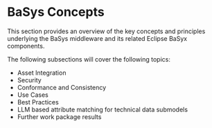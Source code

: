 # BaSys Concepts

This section provides an overview of the key concepts and principles underlying the BaSys middleware and its related Eclipse BaSyx components.

The following subsections will cover the following topics:

- Asset Integration
- Security
- Conformance and Consistency
- Use Cases
- Best Practices
- LLM based attribute matching for technical data submodels
- Further work package results
